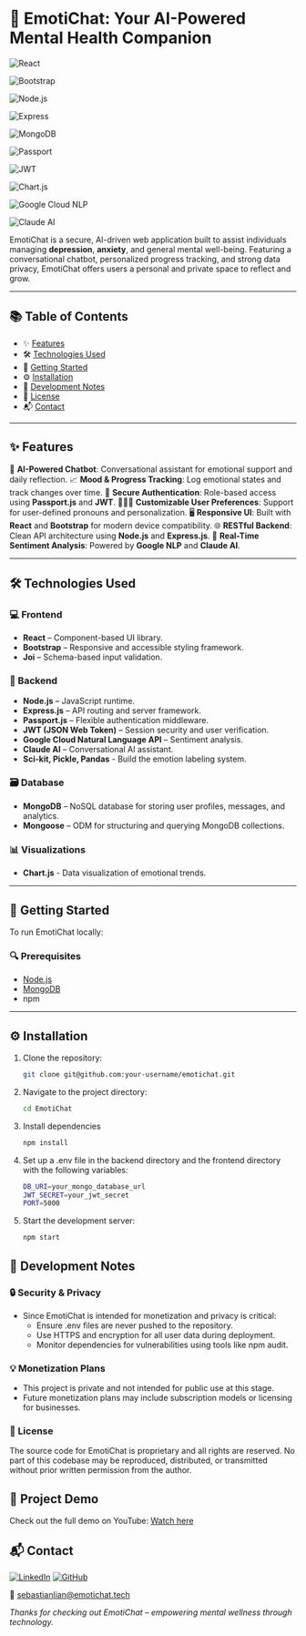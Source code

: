 # 🤖 EmotiChat: Your AI-Powered Mental Health Companion

![React](https://img.shields.io/badge/Frontend-React-blue?style=for-the-badge&logo=react)

![Bootstrap](https://img.shields.io/badge/Styling-Bootstrap-purple?style=for-the-badge&logo=bootstrap)

![Node.js](https://img.shields.io/badge/Backend-Node.js-green?style=for-the-badge&logo=node.js)

![Express](https://img.shields.io/badge/API-Express-black?style=for-the-badge&logo=express)

![MongoDB](https://img.shields.io/badge/Database-MongoDB-brightgreen?style=for-the-badge&logo=mongodb)

![Passport](https://img.shields.io/badge/Auth-Passport.js-orange?style=for-the-badge&logo=passport)

![JWT](https://img.shields.io/badge/Auth-JWT-blueviolet?style=for-the-badge&logo=jsonwebtokens)

![Chart.js](https://img.shields.io/badge/Charts-Chart.js-ff6384?style=for-the-badge&logo=chartdotjs&logoColor=white)

![Google Cloud NLP](https://img.shields.io/badge/NLP-Google%20Cloud-yellow?style=for-the-badge&logo=googlecloud)

![Claude AI](https://img.shields.io/badge/AI-Claude-9cf?style=for-the-badge)

EmotiChat is a secure, AI-driven web application built to assist individuals managing **depression**, **anxiety**, and general mental well-being. Featuring a conversational chatbot, personalized progress tracking, and strong data privacy, EmotiChat offers users a personal and private space to reflect and grow.

---

## 📚 Table of Contents

- ✨ [Features](#-features)
- 🛠️ [Technologies Used](#️-technologies-used)
- 🚀 [Getting Started](#-getting-started)
- ⚙️ [Installation](#️-installation)
- 🧠 [Development Notes](#-development-notes)
- 📄 [License](#-license)
- 📬 [Contact](#-contact)

---

## ✨ Features

💬 **AI-Powered Chatbot**: Conversational assistant for emotional support and daily reflection.
📈 **Mood & Progress Tracking**: Log emotional states and track changes over time.
🔐 **Secure Authentication**: Role-based access using **Passport.js** and **JWT**.
🧑‍🤝‍🧑 **Customizable User Preferences**: Support for user-defined pronouns and personalization.
🖥️ **Responsive UI**: Built with **React** and **Bootstrap** for modern device compatibility.
🌐 **RESTful Backend**: Clean API architecture using **Node.js** and **Express.js**.
🧠 **Real-Time Sentiment Analysis**: Powered by **Google NLP** and **Claude AI**.

---

## 🛠️ Technologies Used

### 💻 Frontend
- **React** – Component-based UI library.
- **Bootstrap** – Responsive and accessible styling framework.
- **Joi** – Schema-based input validation.

### 🔧 Backend
- **Node.js** – JavaScript runtime.
- **Express.js** – API routing and server framework.
- **Passport.js** – Flexible authentication middleware.
- **JWT (JSON Web Token)** – Session security and user verification.
- **Google Cloud Natural Language API** – Sentiment analysis.
- **Claude AI** – Conversational AI assistant.
- **Sci-kit, Pickle, Pandas** - Build the emotion labeling system.

### 🗃️ Database
- **MongoDB** – NoSQL database for storing user profiles, messages, and analytics.
- **Mongoose** – ODM for structuring and querying MongoDB collections.

### 📊 Visualizations
- **Chart.js** - Data visualization of emotional trends.

---

## 🚀 Getting Started

To run EmotiChat locally:

### 🔍 Prerequisites

- [Node.js](https://nodejs.org/)
- [MongoDB](https://www.mongodb.com/)
- npm

---

## ⚙️ Installation
1. Clone the repository:
   ```bash
   git clone git@github.com:your-username/emotichat.git
2. Navigate to the project directory:
   ```bash
   cd EmotiChat
3. Install dependencies
   ```bash
   npm install
4. Set up a .env file in the backend directory and the frontend directory with the following variables:
    ```bash
   DB_URI=your_mongo_database_url
    JWT_SECRET=your_jwt_secret
    PORT=5000
5. Start the development server:
    ```bash
   npm start

## 🧠 Development Notes

### 🔒 Security & Privacy
- Since EmotiChat is intended for monetization and privacy is critical:
  - Ensure .env files are never pushed to the repository.
  - Use HTTPS and encryption for all user data during deployment.
  - Monitor dependencies for vulnerabilities using tools like npm audit.

### 💡 Monetization Plans
- This project is private and not intended for public use at this stage.
- Future monetization plans may include subscription models or licensing for businesses.

### 📄 License
The source code for EmotiChat is proprietary and all rights are reserved. 
No part of this codebase may be reproduced, distributed, or transmitted without 
prior written permission from the author.

## 🎥 Project Demo
Check out the full demo on YouTube: [Watch here](https://youtu.be/4C2bSYtqemA?si=ScgMI4hzLFCF-ZMW)


## 📬 Contact
[![LinkedIn](https://img.shields.io/badge/LinkedIn-0077B5?style=for-the-badge&logo=linkedin&logoColor=white)](https://linkedin.com/in/sebastiancarmagnola)
[![GitHub](https://img.shields.io/badge/GitHub-181717?style=for-the-badge&logo=github&logoColor=white)](https://github.com/sebastianlian)

📧 [sebastianlian@emotichat.tech](mailto:sebastianlian@emotichat.tech)


_Thanks for checking out EmotiChat – empowering mental wellness through technology._
